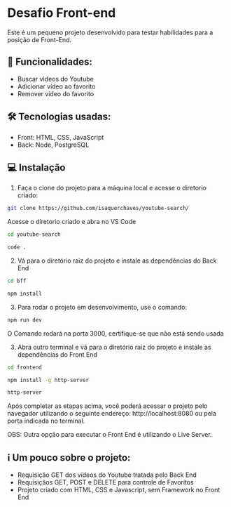 # Desafio Front-end

Este é um pequeno projeto desenvolvido para testar habilidades para a posição de Front-End.

## 🚀 Funcionalidades:

- Buscar videos do Youtube
- Adicionar vídeo ao favorito
- Remover vídeo do favorito

## 🛠️ Tecnologias usadas:

- Front: HTML, CSS, JavaScript
- Back: Node, PostgreSQL

## 💻 Instalação
1. Faça o clone do projeto para a máquina local e acesse o diretorio criado:

```bash
git clone https://github.com/isaquerchaves/youtube-search/
```
Acesse o diretorio criado e abra no VS Code
```bash
cd youtube-search
```
```bash
code .
```

2. Vá para o diretório raiz do projeto e instale as dependências do Back End

```bash
cd bff
```
```bash
npm install
```

3. Para rodar o projeto em desenvolvimento, use o comando:

```bash
npm run dev
```
O Comando rodará na porta 3000, certifique-se que não está sendo usada

3. Abra outro terminal e vá para o diretório raiz do projeto e instale as dependências do Front End

```bash
cd frontend
```
```bash
npm install -g http-server
```
```bash
http-server
```

Após completar as etapas acima, você poderá acessar o projeto pelo navegador utilizando o seguinte endereço: http://localhost:8080 ou pela porta indicada no terminal.

OBS: Outra opção para executar o Front End é utilizando o Live Server.

## ℹ️ Um pouco sobre o projeto:

- Requisição GET dos vídeos do Youtube tratada pelo Back End
- Requisiçãos GET, POST e DELETE para controle de Favoritos
- Projeto criado com HTML, CSS e Javascript, sem Framework no Front End

